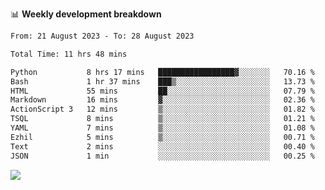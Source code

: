 📊 **Weekly development breakdown**
<!--START_SECTION:waka-->

```txt
From: 21 August 2023 - To: 28 August 2023

Total Time: 11 hrs 48 mins

Python           8 hrs 17 mins   █████████████████▓░░░░░░░   70.16 %
Bash             1 hr 37 mins    ███▒░░░░░░░░░░░░░░░░░░░░░   13.73 %
HTML             55 mins         ██░░░░░░░░░░░░░░░░░░░░░░░   07.79 %
Markdown         16 mins         ▓░░░░░░░░░░░░░░░░░░░░░░░░   02.36 %
ActionScript 3   12 mins         ▒░░░░░░░░░░░░░░░░░░░░░░░░   01.82 %
TSQL             8 mins          ▒░░░░░░░░░░░░░░░░░░░░░░░░   01.21 %
YAML             7 mins          ▒░░░░░░░░░░░░░░░░░░░░░░░░   01.08 %
Ezhil            5 mins          ▒░░░░░░░░░░░░░░░░░░░░░░░░   00.71 %
Text             2 mins          ░░░░░░░░░░░░░░░░░░░░░░░░░   00.40 %
JSON             1 min           ░░░░░░░░░░░░░░░░░░░░░░░░░   00.25 %
```

<!--END_SECTION:waka-->
![](https://komarev.com/ghpvc/?username=callanwu)
